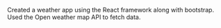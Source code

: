 Created a weather app using the React framework along with bootstrap.
Used the Open weather map API to fetch data.
